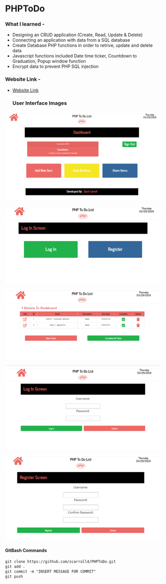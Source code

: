 # PHPToDo
### What I learned - 
- Designing an CRUD application (Create, Read, Update & Delete)
- Connecting an application with data from a SQL database
- Create Database PHP functions in order to retrive, update and delete data
- Javascript functions included Date time ticker, Countdown to Graduation, Popup window function
- Encrypt data to prevent PHP SQL injection

### Website Link - 
- [Website Link](https://projects.zachcarroll.me/todo/Dashboard/)

  ### User Interface Images 
 ![UI-02](https://github.com/zcarroll4/PHPToDo/blob/master/images/UI/Dashboard.jpg)

  ![UI-02](https://github.com/zcarroll4/PHPToDo/blob/master/images/UI/Home.jpg)

  ![UI-03](https://github.com/zcarroll4/PHPToDo/blob/master/images/UI/ListItems.jpg)

  ![UI-04](https://github.com/zcarroll4/PHPToDo/blob/master/images/UI/Login.jpg)

  ![UI-05](https://github.com/zcarroll4/PHPToDo/blob/master/images/UI/Register.jpg)
  
  #### GitBash Commands
  ```
  git clone https://github.com/zcarroll4/PHPToDo.git
  git add .
  git commit -m "INSERT MESSAGE FOR COMMIT"
  git push
  
  ```
  
  
